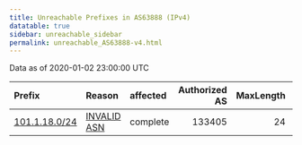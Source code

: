 ```yaml
---
title: Unreachable Prefixes in AS63888 (IPv4)
datatable: true
sidebar: unreachable_sidebar
permalink: unreachable_AS63888-v4.html
---
```


Data as of 2020-01-02 23:00:00 UTC


<div class="datatable-begin"></div>

| Prefix                                               | Reason                                                                                               | affected   |   Authorized AS |   MaxLength | Anchor                                       |   unreachable /24s |
|:-----------------------------------------------------|:-----------------------------------------------------------------------------------------------------|:-----------|----------------:|------------:|:---------------------------------------------|-------------------:|
| [101.1.18.0/24](https://stat.ripe.net/101.1.18.0/24) | [INVALID ASN](https://rpki-validator.ripe.net/announcement-preview?asn=AS63888&prefix=101.1.18.0/24) | complete   |          133405 |          24 | [APNIC](unreachable_APNIC_RPKI_Root-v4.html) |                  1 |

<div class="datatable-end"></div>